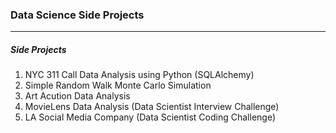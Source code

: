 ### Data Science Side Projects

---
##### Side Projects 

1. NYC 311 Call Data Analysis using Python (SQLAlchemy)
2. Simple Random Walk Monte Carlo Simulation
3. Art Acution Data Analysis
4. MovieLens Data Analysis (Data Scientist Interview Challenge)
5. LA Social Media Company (Data Scientist Coding Challenge)